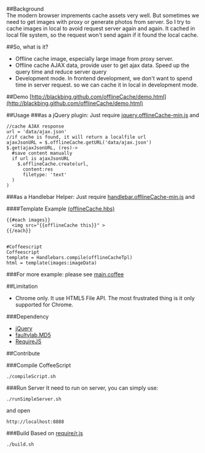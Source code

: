 ##Background                                                                                                
The modern browser imprements cache assets very well. But sometimes we need to get images with proxy or generate photos from server. So I try to cache images in local to avoid request server again and again.
It cached in local file system, so the request won't send again if it found the local cache.

##So, what is it?
* Offline cache image, especially large image from proxy server.
* Offline cache AJAX data, provide user to get ajax data. Speed up the query time and reduce server query
* Development mode. In frontend development, we don't want to spend time in server request. so we can cache it in local in development mode.

##Demo
[http://blackbing.github.com/offlineCache/demo.html](http://blackbing.github.com/offlineCache/demo.html)

##Usage
###as a jQuery plugin: 
Just require [jquery.offlineCache-min.js](https://github.com/blackbing/offlineCache/blob/master/javascript/jquery.offlineCache-min.js) and

    //cache AJAX response
    url = 'data/ajax.json'
    //if cache is found, it will return a localfile url
    ajaxJsonURL = $.offlineCache.getURL('data/ajax.json')
    $.get(ajaxJsonURL, (res)->
      #save content manually
      if url is ajaxJsonURL
        $.offlineCache.create(url,
          content:res
          filetype: 'text'
      )
    )

###as a Handlebar Helper:
Just require [handlebar.offlineCache-min.js](https://github.com/blackbing/offlineCache/blob/master/javascript/handlebar.offlineCache-min.js) and

####Template Example [(offlineCache.hbs)](https://github.com/blackbing/offlineCache/blob/master/templates/offlineCache.hbs)


    {{#each images}}
      <img src="{{offlineCache this}}" >
    {{/each}}
    

    #Coffeescript
    Coffeescript
    template = Handlebars.compile(offlineCacheTpl)
    html = template(images:imageData)
    
###For more example: please see [main.coffee](https://github.com/blackbing/offlineCache/blob/master/coffee/main.coffee)

##Limitation
* Chrome only. It use HTML5 File API. The most frustrated thing is it only supported for Chrome. 
                         
###Dependency                                                                                                                                                                        
* [jQuery](https://github.com/jquery/jquery)                                                                                                                                                                                                                                                              
* [faultylab.MD5](http://blog.faultylabs.com/?d=md5)
* [RequireJS](http://requirejs.org)

##Contribute

###Compile CoffeeScript

    ./compileScript.sh

###Run Server
It need to run on server, you can simply use:

    ./runSimpleServer.sh

and open

    http://localhost:8888

###Build
Based on [require/r.js](http://requirejs.org/docs/optimization.html)

    ./build.sh